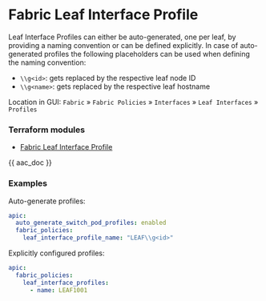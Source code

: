 # Fabric Leaf Interface Profile

Leaf Interface Profiles can either be auto-generated, one per leaf, by providing a naming convention or can be defined explicitly. In case of auto-generated profiles the following placeholders can be used when defining the naming convention:

* `\\g<id>`: gets replaced by the respective leaf node ID
* `\\g<name>`: gets replaced by the respective leaf hostname

Location in GUI:
`Fabric` » `Fabric Policies` » `Interfaces` » `Leaf Interfaces` » `Profiles`

### Terraform modules

* [Fabric Leaf Interface Profile](https://registry.terraform.io/modules/netascode/fabric-leaf-interface-profile/aci/latest)

{{ aac_doc }}
### Examples

Auto-generate profiles:

```yaml
apic:
  auto_generate_switch_pod_profiles: enabled
  fabric_policies:
    leaf_interface_profile_name: "LEAF\\g<id>"
```

Explicitly configured profiles:

```yaml
apic:
  fabric_policies:
    leaf_interface_profiles:
      - name: LEAF1001
```
